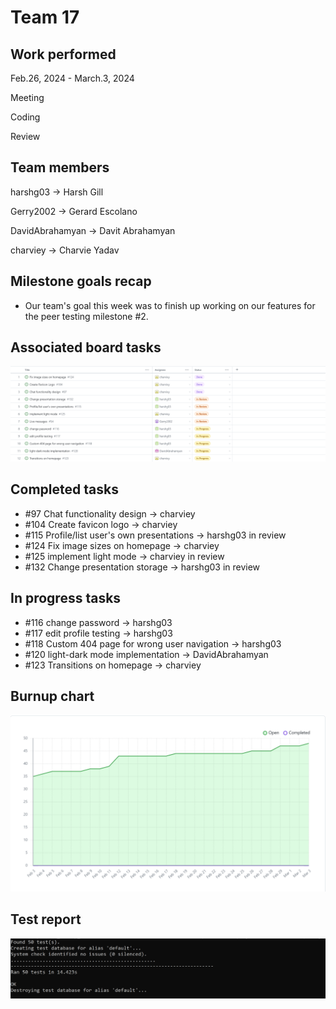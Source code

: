 
# Team 17

## Work performed

Feb.26, 2024 - March.3, 2024

Meeting

Coding

Review

## Team members

harshg03 -> Harsh Gill

Gerry2002 -> Gerard Escolano

DavidAbrahamyan -> Davit Abrahamyan

charviey -> Charvie Yadav

## Milestone goals recap

- Our team's goal this week was to finish up working on our features for the peer testing milestone #2.           

## Associated board tasks

![Screenshot](images/ProjectBoardScreenshotWeek20.png)

## Completed tasks
 
- #97 Chat functionality design -> charviey 
- #104 Create favicon logo -> charviey 
- #115 Profile/list user's own presentations -> harshg03 in review
- #124 Fix image sizes on homepage -> charviey
- #125 implement light mode -> charviey in review
- #132 Change presentation storage -> harshg03 in review


## In progress tasks

- #116 change password -> harshg03
- #117 edit profile testing -> harshg03 
- #118 Custom 404 page for wrong user navigation -> harshg03
- #120 light-dark mode implementation -> DavidAbrahamyan
- #123 Transitions on homepage -> charviey

## Burnup chart

![Screenshot](images/burnupchartweek20.png)

## Test report

![Screenshot](images/TestsPassingWeek16.png) 
